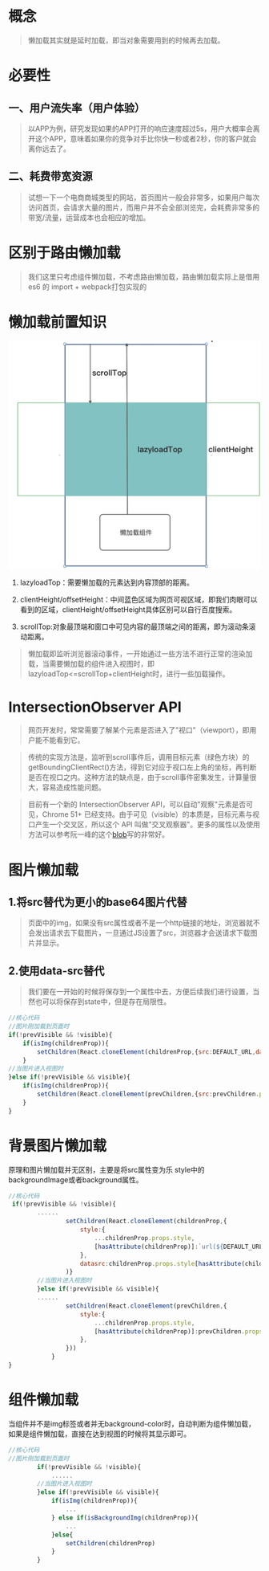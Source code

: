 # 概念

> 懒加载其实就是延时加载，即当对象需要用到的时候再去加载。<br />

# 必要性

## 一、用户流失率（用户体验）

> 以APP为例，研究发现如果的APP打开的响应速度超过5s，用户大概率会离开这个APP，意味着如果你的竞争对手比你快一秒或者2秒，你的客户就会离你远去了。

## 二、耗费带宽资源

> 试想一下一个电商商城类型的网站，首页图片一般会非常多，如果用户每次访问首页，会请求大量的图片，而用户并不会全部浏览完，会耗费非常多的带宽/流量，运营成本也会相应的增加。

# 区别于路由懒加载

> 我们这里只考虑组件懒加载，不考虑路由懒加载，路由懒加载实际上是借用es6 的 import + webpack打包实现的

# 懒加载前置知识

![哈哈](./lazy.jpg)

1. lazyloadTop：需要懒加载的元素达到内容顶部的距离。

2. clientHeight/offsetHeight：中间蓝色区域为网页可视区域，即我们肉眼可以看到的区域，clientHeight/offsetHeight具体区别可以自行百度搜索。

3. scrollTop:对象最顶端和窗口中可见内容的最顶端之间的距离，即为滚动条滚动距离。

>懒加载即监听浏览器滚动事件，一开始通过一些方法不进行正常的渲染加载，当需要懒加载的组件进入视图时，即lazyloadTop<=scrollTop+clientHeight时，进行一些加载操作。

# IntersectionObserver API

> 网页开发时，常常需要了解某个元素是否进入了"视口"（viewport），即用户能不能看到它。

> 传统的实现方法是，监听到scroll事件后，调用目标元素（绿色方块）的getBoundingClientRect()方法，得到它对应于视口左上角的坐标，再判断是否在视口之内。这种方法的缺点是，由于scroll事件密集发生，计算量很大，容易造成性能问题。

> 目前有一个新的 IntersectionObserver API，可以自动"观察"元素是否可见，Chrome 51+ 已经支持。由于可见（visible）的本质是，目标元素与视口产生一个交叉区，所以这个 API 叫做"交叉观察器"。更多的属性以及使用方法可以参考阮一峰的这个[blob](https://www.ruanyifeng.com/blog/2016/11/intersectionobserver_api.html)写的非常好。

# 图片懒加载

## 1.将src替代为更小的base64图片代替

> 页面中的img，如果没有src属性或者不是一个http链接的地址，浏览器就不会发出请求去下载图片，一旦通过JS设置了src，浏览器才会送请求下载图片并显示。

## 2.使用data-src替代

> 我们要在一开始的时候将保存到一个属性中去，方便后续我们进行设置，当然也可以将保存到state中，但是存在局限性。

```js
//核心代码
//图片刚加载到页面时
if(!prevVisible && !visible){
    if(isImg(childrenProp)){
        setChildren(React.cloneElement(childrenProp,{src:DEFAULT_URL,datasrc:childrenProp.props.src}))
    } 
//当图片进入视图时
}else if(!prevVisible && visible){
    if(isImg(childrenProp)){
        setChildren(React.cloneElement(prevChildren,{src:prevChildren.props.datasrc}))
    } 
}
```
# 背景图片懒加载

原理和图片懒加载并无区别，主要是将src属性变为乐 style中的backgroundImage或者background属性。

```js
//核心代码
 if(!prevVisible && !visible){
        ......
                setChildren(React.cloneElement(childrenProp,{
                    style:{
                        ...childrenProp.props.style, 
                        [hasAttribute(childrenProp)]:`url(${DEFAULT_URL})`
                    },
                    datasrc:childrenProp.props.style[hasAttribute(childrenProp)]})
                )}
        //当图片进入视图时
        }else if(!prevVisible && visible){
        ......
                setChildren(React.cloneElement(prevChildren,{
                    style:{
                        ...childrenProp.props.style, 
                        [hasAttribute(childrenProp)]:prevChildren.props.datasrc
                    },
                }))
            }
} 
```

# 组件懒加载

当组件并不是img标签或者并无background-color时，自动判断为组件懒加载，如果是组件懒加载，直接在达到视图的时候将其显示即可。

```js
//核心代码
//图片刚加载到页面时
        if(!prevVisible && !visible){
            ......
        //当图片进入视图时
        }else if(!prevVisible && visible){
            if(isImg(childrenProp)){
                ...
            } else if(isBackgroundImg(childrenProp)){ 
                ...
            }else{
                setChildren(childrenProp)
            }
        } 
```


